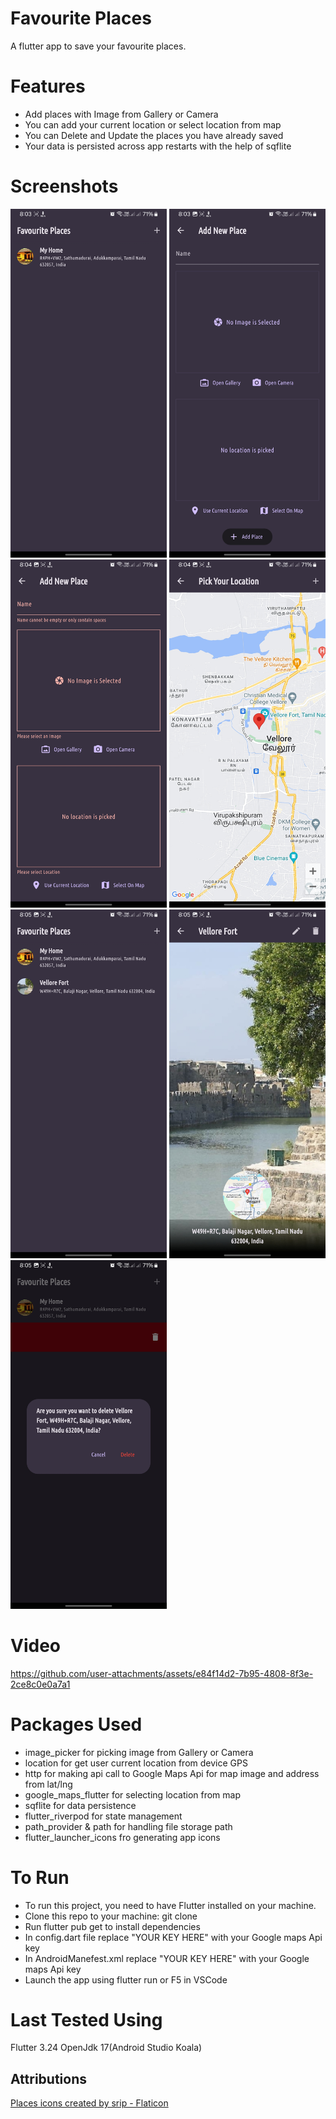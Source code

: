 # Favourite Places

A flutter app to save your favourite places.

# Features
* Add places with Image from Gallery or Camera
* You can add your current location or select location from map 
* You can Delete and Update the places you have already saved
* Your data is persisted across app restarts with the help of sqflite

# Screenshots
<img src="/screenshots/1.jpg" width="250"/> <img src="/screenshots/2.jpg" width="250"/>
<img src="/screenshots/3.jpg" width="250"/>
<img src="/screenshots/4.jpg" width="250"/>
<img src="/screenshots/5.jpg" width="250"/>
<img src="/screenshots/6.jpg" width="250"/>
<img src="/screenshots/7.jpg" width="250"/>

# Video

https://github.com/user-attachments/assets/e84f14d2-7b95-4808-8f3e-2ce8c0e0a7a1



# Packages Used
* image_picker for picking image from Gallery or Camera
* location for get user current location from device GPS
* http for making api call to Google Maps Api for map image and address from lat/lng
* google_maps_flutter for selecting location from map
* sqflite for data persistence
* flutter_riverpod for state management
* path_provider & path for handling file storage path
* flutter_launcher_icons fro generating app icons

# To Run
* To run this project, you need to have Flutter installed on your machine.
* Clone this repo to your machine: git clone
* Run flutter pub get to install dependencies
* In config.dart file replace "YOUR KEY HERE" with your Google maps Api key
* In AndroidManefest.xml replace "YOUR KEY HERE" with your Google maps Api key
* Launch the app using flutter run or F5 in VSCode

# Last Tested Using
Flutter 3.24
OpenJdk 17(Android Studio Koala)

## Attributions
<a href="https://www.flaticon.com/free-icons/places" title="places icons">Places icons created by srip - Flaticon</a>
